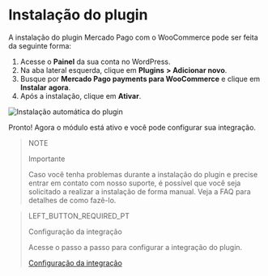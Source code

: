 # Instalação do plugin

A instalação do plugin Mercado Pago com o WooCommerce pode ser feita da seguinte forma: 

1. Acesse o **Painel** da sua conta no WordPress.
2. Na aba lateral esquerda, clique em **Plugins** **> Adicionar novo**.
3. Busque por **Mercado Pago payments para WooCommerce** e clique em **Instalar** **agora**.
4. Após a instalação, clique em **Ativar**.

![Instalação automática do plugin](/images/woocomerce/pt-installation-auto.gif)

Pronto! Agora o módulo está ativo e você pode configurar sua integração.

> NOTE
>
> Importante
>
> Caso você tenha problemas durante a instalação do plugin e precise entrar em contato com nosso suporte, é possível que você seja solicitado a realizar a instalação de forma manual. Veja a FAQ para detalhes de como fazê-lo.

> LEFT_BUTTON_REQUIRED_PT
>
> Configuração da integração
>
> Acesse o passo a passo para configurar a integração do plugin.
>
> [Configuração da integração](https://www.mercadopago[FAKER][URL][DOMAIN]/developers/pt/guides/plugins/woocommerce/integration)